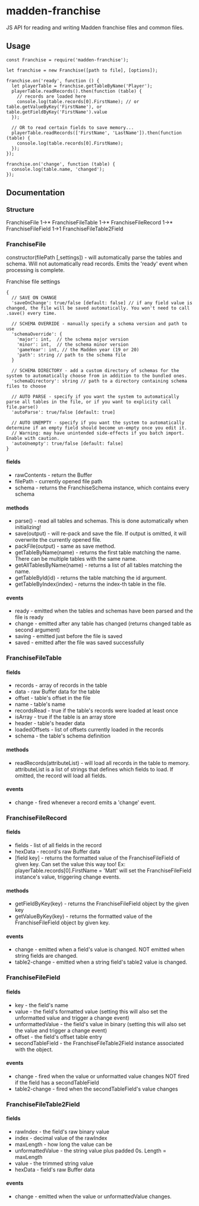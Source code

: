 # madden-franchise
JS API for reading and writing Madden franchise files and common files.

## Usage
    const Franchise = require('madden-franchise');

    let franchise = new Franchise([path to file], [options]);

    franchise.on('ready', function () {
      let playerTable = franchise.getTableByName('Player');
      playerTable.readRecords().then(function (table) {
        // records are loaded here
        console.log(table.records[0].FirstName); // or table.getValueByKey('FirstName'), or table.getFieldByKey('FirstName').value
      });

      // OR to read certain fields to save memory...
      playerTable.readRecords(['FirstName', 'LastName']).then(function (table) {
        console.log(table.records[0].FirstName);
      });
    });

    franchise.on('change', function (table) {
      console.log(table.name, 'changed');
    });
    
## Documentation
### Structure
FranchiseFile 1->* FranchiseFileTable 1->* FranchiseFileRecord 1->* FranchiseFileField 1->1 FranchiseFileTable2Field

### FranchiseFile
constructor(filePath [,settings]) - will automatically parse the tables and schema. Will not automatically read records. Emits the 'ready' event when processing is complete.

Franchise file settings  
  
    {
      // SAVE ON CHANGE
      'saveOnChange': true/false [default: false] // if any field value is changed, the file will be saved automatically. You won't need to call .save() every time.

      // SCHEMA OVERRIDE - manually specify a schema version and path to use
      'schemaOverride': {
        'major': int,  // the schema major version
        'minor': int,  // the schema minor version
        'gameYear': int, // the Madden year (19 or 20)
        'path': string // path to the schema file
      }

      // SCHEMA DIRECTORY - add a custom directory of schemas for the system to automatically choose from in addition to the bundled ones.
      'schemaDirectory': string // path to a directory containing schema files to choose

      // AUTO PARSE - specify if you want the system to automatically parse all tables in the file, or if you want to explicity call file.parse()
      'autoParse': true/false [default: true]

      // AUTO UNEMPTY - specify if you want the system to automatically determine if an empty field should become un-empty once you edit it.
      // Warning: may have unintended side-effects if you batch import. Enable with caution.
      'autoUnempty': true/false [default: false]
    }

#### fields
- rawContents - return the Buffer
- filePath - currently opened file path
- schema - returns the FranchiseSchema instance, which contains every schema

#### methods
- parse() - read all tables and schemas. This is done automatically when initializing!
- save(output) - will re-pack and save the file. If output is omitted, it will overwrite the currently opened file.
- packFile(output) - same as save method.
- getTableByName(name) - returns the first table matching the name. There can be multiple tables with the same name.
- getAllTablesByName(name) - returns a list of all tables matching the name.
- getTableById(id) - returns the table matching the id argument.
- getTableByIndex(index) - returns the index-th table in the file.

#### events
- ready - emitted when the tables and schemas have been parsed and the file is ready
- change - emitted after any table has changed (returns changed table as second argument)
- saving - emitted just before the file is saved
- saved - emitted after the file was saved successfully

  
### FranchiseFileTable

#### fields
- records - array of records in the table
- data - raw Buffer data for the table
- offset - table's offset in the file
- name - table's name
- recordsRead - true if the table's records were loaded at least once
- isArray - true if the table is an array store
- header - table's header data
- loadedOffsets - list of offsets currently loaded in the records
- schema - the table's schema definition

#### methods
- readRecords(attributeList) - will load all records in the table to memory. attributeList is a list of strings that defines which fields to load. If omitted, the record will load all fields.

#### events
- change - fired whenever a record emits a 'change' event.

  
### FranchiseFileRecord

#### fields
- fields - list of all fields in the record
- hexData - record's raw Buffer data
- [field key] - returns the formatted value of the FranchiseFileField of given key. Can set the value this way too! Ex: playerTable.records[0].FirstName = 'Matt' will set the FranchiseFileField instance's value, triggering change events.

#### methods
- getFieldByKey(key) - returns the FranchiseFileField object by the given key
- getValueByKey(key) - returns the formatted value of the FranchiseFileField object by given key.

#### events
- change - emitted when a field's value is changed. NOT emitted when string fields are changed.
- table2-change - emitted when a string field's table2 value is changed.

  
### FranchiseFileField

#### fields
- key - the field's name
- value - the field's formatted value (setting this will also set the unformatted value and trigger a change event)
- unformattedValue - the field's value in binary (setting this will also set the value and trigger a change event)
- offset - the field's offset table entry
- secondTableField - the FranchiseFileTable2Field instance associated with the object.

#### events
- change - fired when the value or unformatted value changes NOT fired if the field has a secondTableField
- table2-change - fired when the secondTableField's value changes

  
### FranchiseFileTable2Field

#### fields
- rawIndex - the field's raw binary value
- index - decimal value of the rawIndex
- maxLength - how long the value can be
- unformattedValue - the string value plus padded 0s. Length = maxLength
- value - the trimmed string value
- hexData - field's raw Buffer data

#### events
- change - emitted when the value or unformattedValue changes.
